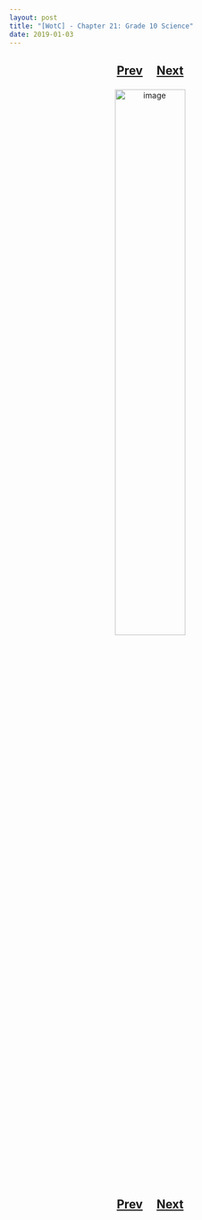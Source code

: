 ```yaml
---
layout: post
title: "[WotC] - Chapter 21: Grade 10 Science"
date: 2019-01-03
---
```


<h2>
  <p style="text-align:center;">
    <a href="/wingsofthechorus/archive/2018/12/23/chapter20">Prev</a>
    &nbsp;&nbsp;&nbsp;
    <a href="/wingsofthechorus/archive/">Next</a>
  </p>
</h2>

<p style="text-align:center;">
  <img src="/wingsofthechorus/images/comics/c21.png" width="50%" alt="image"/>
</p>

<h2>
  <p style="text-align:center;">
    <a href="/wingsofthechorus/archive/2018/12/23/chapter20">Prev</a>
    &nbsp;&nbsp;&nbsp;
    <a href="/wingsofthechorus/archive/">Next</a>
  </p>
</h2>
